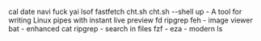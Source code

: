 cal
date
navi
fuck
yai
lsof
fastfetch
cht.sh
cht.sh --shell
up - A tool for writing Linux pipes with instant live preview
fd
ripgrep
feh - image viewer
bat - enhanced cat
ripgrep - search in files
fzf - 
eza - modern ls
